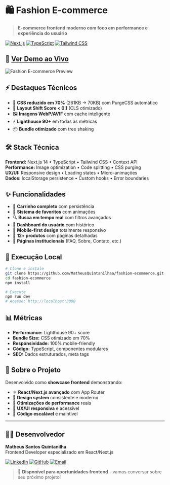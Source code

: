 # 🛍️ Fashion E-commerce

> **E-commerce frontend moderno com foco em performance e experiência do usuário**

[![Next.js](https://img.shields.io/badge/Next.js-14-black?style=flat-square&logo=next.js)](https://nextjs.org/)
[![TypeScript](https://img.shields.io/badge/TypeScript-5.0-blue?style=flat-square&logo=typescript)](https://www.typescriptlang.org/)
[![Tailwind CSS](https://img.shields.io/badge/Tailwind_CSS-3.4-38B2AC?style=flat-square&logo=tailwind-css)](https://tailwindcss.com/)

## 🚀 [Ver Demo ao Vivo](https://fashion-ecommerce-demo.vercel.app)

![Fashion E-commerce Preview](https://via.placeholder.com/1200x600/6366f1/ffffff?text=Fashion+E-commerce+Preview)

## ⚡ Destaques Técnicos

- 🎯 **CSS reduzido em 70%** (261KB → 70KB) com PurgeCSS automático
- 📱 **Layout Shift Score < 0.1** (CLS otimizado)
- 🖼️ **Imagens WebP/AVIF** com cache inteligente
- ⚡ **Lighthouse 90+** em todas as métricas
- 📦 **Bundle otimizado** com tree shaking

## 🛠️ Stack Técnica

**Frontend:** Next.js 14 • TypeScript • Tailwind CSS • Context API  
**Performance:** Image optimization • Code splitting • CSS purging  
**UX/UI:** Responsive design • Loading states • Micro-animações  
**Dados:** localStorage persistence • Custom hooks • Error boundaries  

## ✨ Funcionalidades

- 🛒 **Carrinho completo** com persistência
- 💖 **Sistema de favoritos** com animações
- 🔍 **Busca em tempo real** com filtros avançados
- 👤 **Dashboard do usuário** com histórico
- 📱 **Mobile-first design** totalmente responsivo
- 🏪 **12+ produtos** com páginas detalhadas
- 📄 **Páginas institucionais** (FAQ, Sobre, Contato, etc.)

## 🚀 Execução Local

```bash
# Clone e instale
git clone https://github.com/MatheusQuintanilhaa/fashion-ecommerce.git
cd fashion-ecommerce
npm install

# Execute
npm run dev
# Acesse: http://localhost:3000
```

## 📊 Métricas

- **Performance:** Lighthouse 90+ score
- **Bundle Size:** CSS otimizado em 70%
- **Responsividade:** 100% mobile-friendly
- **Código:** TypeScript, componentes modulares
- **SEO:** Dados estruturados, meta tags

## 🎯 Sobre o Projeto

Desenvolvido como **showcase frontend** demonstrando:

- ⚛️ **React/Next.js avançado** com App Router
- 🎨 **Design system** consistente e moderno  
- 🚀 **Otimizações de performance** reais
- 📱 **UX/UI responsiva** e acessível
- 🔧 **Código escalável** e maintível

---

## 👨‍💻 Desenvolvedor

**Matheus Santos Quintanilha**  
Frontend Developer especializado em React/Next.js

[![LinkedIn](https://img.shields.io/badge/LinkedIn-0077B5?style=flat-square&logo=linkedin&logoColor=white)](https://linkedin.com/in/matheus-quintanilha)
[![GitHub](https://img.shields.io/badge/GitHub-100000?style=flat-square&logo=github&logoColor=white)](https://github.com/MatheusQuintanilhaa)
[![Email](https://img.shields.io/badge/Email-D14836?style=flat-square&logo=gmail&logoColor=white)](mailto:matheussantos.quintanilha@gmail.com)

> 💼 **Disponível para oportunidades frontend** - vamos conversar sobre seu próximo projeto!